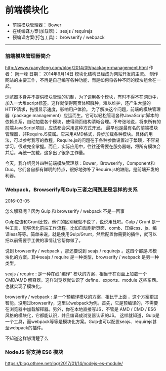 # 前端模块化

* 前端模块管理器： Bower
* 在线编译方案(加载器)： seajs / requirejs
* 预编译方案(打包工具)： browserify / webpack

- - -


### 前端模块管理器简介
http://www.ruanyifeng.com/blog/2014/09/package-management.html
作者： 阮一峰
日期： 2014年9月14日
模块化结构已经成为网站开发的主流。
制作网站的主要工作，不再是自己编写各种功能，而是如何将各种不同的模块组合在一起。

浏览器本身并不提供模块管理的机制，为了调用各个模块，有时不得不在网页中，加入一大堆script标签。这样就使得网页体积臃肿，难以维护，还产生大量的HTTP请求，拖慢显示速度，影响用户体验。
为了解决这个问题，前端的模块管理器（package management）应运而生。它可以轻松管理各种JavaScript脚本的依赖关系，自动加载各个模块，使得网页结构清晰合理。不夸张地说，将来所有的前端JavaScript项目，应该都会采用这种方式开发。
最早也是最有名的前端模块管理器，非RequireJS莫属。它采用AMD格式，异步加载各种模块。具体的用法，可以参考我写的教程。Require.js的问题在于各种参数设置过于繁琐，不容易学习，很难完全掌握。而且，实际应用中，往往还需要在服务器端，将所有模块合并后，再统一加载，这多出了很多工作量。

今天，我介绍另外四种前端模块管理器：Bower，Browserify，Component和Duo。它们各自都有鲜明的特点，很好地弥补了Require.js的缺陷，是前端开发的利器。

### Webpack，Browserify和Gulp三者之间到底是怎样的关系
2016-03-05

怎么解释呢？因为 Gulp 和 browserify / webpack 不是一回事

Gulp应该和Grunt比较，他们的区别我就不说了，说说用处吧。Gulp / Grunt 是一种工具，能够优化前端工作流程。比如自动刷新页面、comb、压缩css、js、编译less等等。简单来说，就是使用Gulp/Grunt，然后配置你需要的插件，就可以把以前需要手工做的事情让它帮你做了。

说到 browserify / webpack ，那还要说到 seajs / requirejs 。这四个都是JS模块化的方案。其中seajs / require 是一种类型，browserify / webpack 是另一种类型。

seajs / require : 是一种在线"编译" 模块的方案，相当于在页面上加载一个 CMD/AMD 解释器。这样浏览器就认识了 define、exports、module 这些东西。也就实现了模块化。

browserify / webpack : 是一个预编译模块的方案，相比于上面 ，这个方案更加智能。没用过browserify，这里以webpack为例。首先，它是预编译的，不需要在浏览器中加载解释器。另外，你在本地直接写JS，不管是 AMD / CMD / ES6 风格的模块化，它都能认识，并且编译成浏览器认识的JS。
这样就知道，Gulp是一个工具，而webpack等等是模块化方案。Gulp也可以配置seajs、requirejs甚至webpack的插件。

不知道这样够清楚了么

### NodeJS 将支持 ES6 模块

https://blog.othree.net/log/2017/01/14/nodejs-es-module/